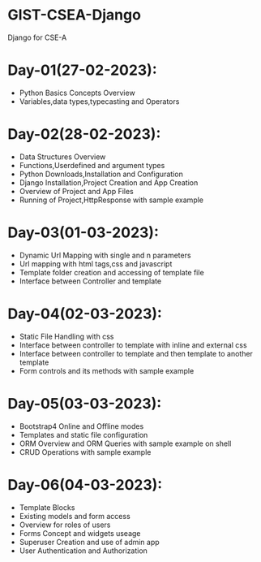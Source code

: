 # GIST-CSEA-Django
Django for CSE-A

# Day-01(27-02-2023):
  - Python Basics Concepts Overview
  - Variables,data types,typecasting and Operators

# Day-02(28-02-2023):
  - Data Structures Overview
  - Functions,Userdefined and argument types
  - Python Downloads,Installation and Configuration
  - Django Installation,Project Creation and App Creation
  - Overview of Project and App Files
  - Running of Project,HttpResponse with sample example
  
# Day-03(01-03-2023):
  - Dynamic Url Mapping with single and n parameters
  - Url mapping with html tags,css and javascript
  - Template folder creation and accessing of template file
  - Interface between Controller and template 

# Day-04(02-03-2023):
  - Static File Handling with css
  - Interface between controller to template with inline and external css
  - Interface between controller to template and then template to another template
  - Form controls and its methods with sample example

# Day-05(03-03-2023):
  - Bootstrap4 Online and Offline modes
  - Templates and static file configuration
  - ORM Overview and ORM Queries with sample example on shell
  - CRUD Operations with sample example

# Day-06(04-03-2023):
  - Template Blocks
  - Existing models and form access
  - Overview for roles of users
  - Forms Concept and widgets useage
  - Superuser Creation and use of admin app
  - User Authentication and Authorization
